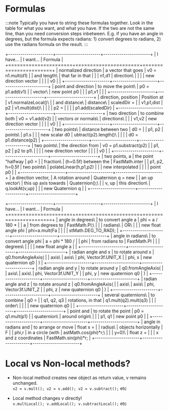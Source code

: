 Formulas
========

:::note
Typically you have to string these formulas together. Look in the table
for what you want, and what you have. If the two are not the same line,
than you need conversion steps inbetween. E.g. if you have an angle in
degrees, but the formula expects radians: 1) convert degrees to radians,
2) use the radians formula on the result.
:::

+----------------------+----------------------+-----------------------+
| I have...            | I want...            | Formula               |
+======================+======================+=======================+
| normalized direction | a vector that goes   | v0 = n1.mult(d1)      |
| and length\          | that far in that     |                       |
| n1,d1                | direction\           |                       |
|                      | new direction vector |                       |
|                      | v0                   |                       |
+----------------------+----------------------+-----------------------+
| point and direction  | to move the point\   | p0 = p1.add(v1)       |
| vector\              | new point p0         |                       |
| p1,v1                |                      |                       |
+----------------------+----------------------+-----------------------+
| direction, position  | Position at          | v1.normalzeLocal()\   |
| and distance\        | distance\            | scaledDir =           |
| v1,p1,dist           | p2                   | v1.mult(dist)\        |
|                      |                      | p2 =                  |
|                      |                      | p1.add(scaledDir)     |
+----------------------+----------------------+-----------------------+
| two direction        | to combine both      | v0 = v1.add(v2)       |
| vectors or normals\  | directions\          |                       |
| v1,v2                | new direction vector |                       |
|                      | v0                   |                       |
+----------------------+----------------------+-----------------------+
| two points\          | distance between two | d0 =                  |
| p1, p2               | points\              | p1.s                  |
|                      | new scalar d0        | ubtract(p2).length()\ |
|                      |                      | d0 = p1.distance(p2)  |
+----------------------+----------------------+-----------------------+
| two points\          | the direction from   | v0 = p1.substract(p2) |
| p1, p2               | p2 to p1\            |                       |
|                      | new direction vector |                       |
|                      | v0                   |                       |
+----------------------+----------------------+-----------------------+
| two points, a        | the point "halfway   | p0 =                  |
| fraction\            | (h=0.5f) between the | FastMath.inter        |
| p1, p2, h=0.5f       | two points\          | polateLinear(h,p1,p2) |
|                      | new interpolated     |                       |
|                      | point p0             |                       |
+----------------------+----------------------+-----------------------+
| a direction vector,  | A rotation around    | Quaternion q = new    |
| an up vector\        | this up axis towards | Quaternion();\        |
| v, up                | this direction\      | q.lookAt(v,up)        |
|                      | new Quaternion q     |                       |
+----------------------+----------------------+-----------------------+

+----------------------+----------------------+-----------------------+
| I have...            | I want...            | Formula               |
+======================+======================+=======================+
| angle in degrees\    | to convert angle a   | phi = a / 180 \*      |
| a                    | from degrees to      | FastMath.PI;\         |
|                      | radians\             | OR\                   |
|                      | new float angle phi  | phi=a.mult(Fa         |
|                      |                      | stMath.DEG\_TO\_RAD); |
+----------------------+----------------------+-----------------------+
| angle in radians\    | to convert angle phi | a = phi \* 180 /      |
| phi                  | from radians to      | FastMath.PI           |
|                      | degrees\             |                       |
|                      | new float angle a    |                       |
+----------------------+----------------------+-----------------------+
| radian angle and x   | to rotate around x   | q0.fromAngleAxis(     |
| axis\                | axis\                | phi, Vector3f.UNIT\_X |
| phi, x               | new quaternion q0    | )                     |
+----------------------+----------------------+-----------------------+
| radian angle and y   | to rotate around y   | q0.fromAngleAxis(     |
| axis\                | axis\                | phi, Vector3f.UNIT\_Y |
| phi, y               | new quaternion q0    | )                     |
+----------------------+----------------------+-----------------------+
| radian angle and z   | to rotate around z   | q0.fromAngleAxis(     |
| axis\                | axis\                | phi, Vector3f.UNIT\_Z |
| phi, z               | new quaternion q0    | )                     |
+----------------------+----------------------+-----------------------+
| several quaternions\ | to combine           | q0 =                  |
| q1, q2, q3           | rotations, in that   | q1.mult(q2).mult(q3)  |
|                      | order\               |                       |
|                      | new quaternion q0    |                       |
+----------------------+----------------------+-----------------------+
| point and            | to rotate the point  | p0 = q1.mult(p1)      |
| quaternion\          | around origin\       |                       |
| p1, q1               | new point p0         |                       |
+----------------------+----------------------+-----------------------+
| angle in radians and | to arrange or move   | float x =             |
| radius\              | objects horizontally | F                     |
| phi,r                | in a circle (with    | astMath.cos(phi)\*r;\ |
|                      | y=0)\                | float z =             |
|                      | x and z coordinates  | FastMath.sin(phi)\*r; |
+----------------------+----------------------+-----------------------+

Local vs Non-local methods?
===========================

-   Non-local method creates new object as return value, v remains
    unchanged.\
    `v2 = v.mult(); v2 = v.add(); v2 = v.subtract();` etc

-   Local method changes v directly!\
    `v.multLocal(); v.addLocal(); v.subtractLocal();` etc
